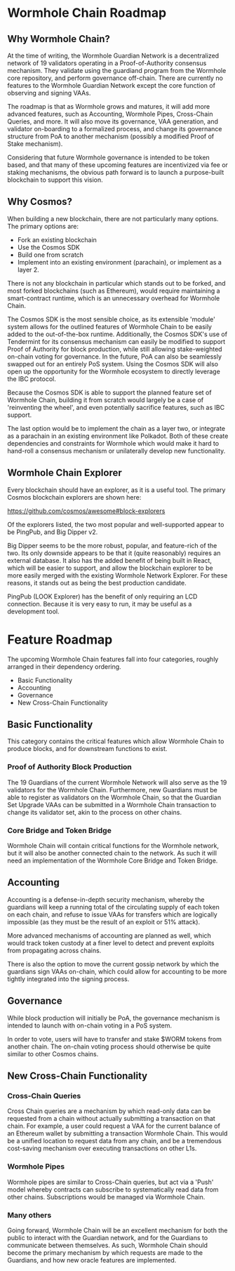 # Wormhole Chain Roadmap

## Why Wormhole Chain?

At the time of writing, the Wormhole Guardian Network is a decentralized network of 19 validators operating in a Proof-of-Authority consensus mechanism. They validate using the guardiand program from the Wormhole core repository, and perform governance off-chain. There are currently no features to the Wormhole Guardian Network except the core function of observing and signing VAAs.

The roadmap is that as Wormhole grows and matures, it will add more advanced features, such as Accounting, Wormhole Pipes, Cross-Chain Queries, and more. It will also move its governance, VAA generation, and validator on-boarding to a formalized process, and change its governance structure from PoA to another mechanism (possibly a modified Proof of Stake mechanism).

Considering that future Wormhole governance is intended to be token based, and that many of these upcoming features are incentivized via fee or staking mechanisms, the obvious path forward is to launch a purpose-built blockchain to support this vision.

## Why Cosmos?

When building a new blockchain, there are not particularly many options. The primary options are:

- Fork an existing blockchain
- Use the Cosmos SDK
- Build one from scratch
- Implement into an existing environment (parachain), or implement as a layer 2.

There is not any blockchain in particular which stands out to be forked, and most forked blockchains (such as Ethereum), would require maintaining a smart-contract runtime, which is an unnecessary overhead for Wormhole Chain.

The Cosmos SDK is the most sensible choice, as its extensible 'module' system allows for the outlined features of Wormhole Chain to be easily added to the out-of-the-box runtime. Additionally, the Cosmos SDK's use of Tendermint for its consensus mechanism can easily be modified to support Proof of Authority for block production, while still allowing stake-weighted on-chain voting for governance. In the future, PoA can also be seamlessly swapped out for an entirely PoS system. Using the Cosmos SDK will also open up the opportunity for the Wormhole ecosystem to directly leverage the IBC protocol.

Because the Cosmos SDK is able to support the planned feature set of Wormhole Chain, building it from scratch would largely be a case of 'reinventing the wheel', and even potentially sacrifice features, such as IBC support.

The last option would be to implement the chain as a layer two, or integrate as a parachain in an existing environment like Polkadot. Both of these create dependencies and constraints for Wormhole which would make it hard to hand-roll a consensus mechanism or unilaterally develop new functionality.

## Wormhole Chain Explorer

Every blockchain should have an explorer, as it is a useful tool. The primary Cosmos blockchain explorers are shown here:

https://github.com/cosmos/awesome#block-explorers

Of the explorers listed, the two most popular and well-supported appear to be PingPub, and Big Dipper v2. 

Big Dipper seems to be the more robust, popular, and feature-rich of the two. Its only downside appears to be that it (quite reasonably) requires an external database. It also has the added benefit of being built in React, which will be easier to support, and allow the blockchain explorer to be more easily merged with the existing Wormhole Network Explorer. For these reasons, it stands out as being the best production candidate.

PingPub (LOOK Explorer) has the benefit of only requiring an LCD connection. Because it is very easy to run, it may be useful as a development tool.

# Feature Roadmap

The upcoming Wormhole Chain features fall into four categories, roughly arranged in their dependency ordering.

- Basic Functionality
- Accounting
- Governance
- New Cross-Chain Functionality

## Basic Functionality

This category contains the critical features which allow Wormhole Chain to produce blocks, and for downstream functions to exist.

### Proof of Authority Block Production

The 19 Guardians of the current Wormhole Network will also serve as the 19 validators for the Wormhole Chain. Furthermore, new Guardians must be able to register as validators on the Wormhole Chain, so that the Guardian Set Upgrade VAAs can be submitted in a Wormhole Chain transaction to change its validator set, akin to the process on other chains.

### Core Bridge and Token Bridge

Wormhole Chain will contain critical functions for the Wormhole network, but it will also be another connected chain to the network. As such it will need an implementation of the Wormhole Core Bridge and Token Bridge.

## Accounting

Accounting is a defense-in-depth security mechanism, whereby the guardians will keep a running total of the circulating supply of each token on each chain, and refuse to issue VAAs for transfers which are logically impossible (as they must be the result of an exploit or 51% attack).

More advanced mechanisms of accounting are planned as well, which would track token custody at a finer level to detect and prevent exploits from propagating across chains.

There is also the option to move the current gossip network by which the guardians sign VAAs on-chain, which could allow for accounting to be more tightly integrated into the signing process.

## Governance
While block production will initially be PoA, the governance mechanism is intended to launch with on-chain voting in a PoS system. 

In order to vote, users will have to transfer and stake $WORM tokens from another chain. The on-chain voting process should otherwise be quite similar to other Cosmos chains.

## New Cross-Chain Functionality

### Cross-Chain Queries
Cross Chain queries are a mechanism by which read-only data can be requested from a chain without actually submitting a transaction on that chain. For example, a user could request a VAA for the current balance of an Ethereum wallet by submitting a transaction Wormhole Chain. This would be a unified location to request data from any chain, and be a tremendous cost-saving mechanism over executing transactions on other L1s.

### Wormhole Pipes
Wormhole pipes are similar to Cross-Chain queries, but act via a 'Push' model whereby contracts can subscribe to systematically read data from other chains. Subscriptions would be managed via Wormhole Chain.

### Many others
Going forward, Wormhole Chain will be an excellent mechanism for both the public to interact with the Guardian network, and for the Guardians to communicate between themselves. As such, Wormhole Chain should become the primary mechanism by which requests are made to the Guardians, and how new oracle features are implemented.
